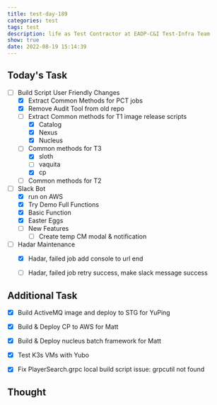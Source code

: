 ```yaml
---
title: test-day-189
categories: test
tags: test
description: life as Test Contractor at EADP-C&I Test-Infra Team
show: true
date: 2022-08-19 15:14:39
---
```

## Today's Task

- [ ] Build Script User Friendly Changes
  - [x] Extract Common Methods for PCT jobs
  - [x] Remove Audit Tool from old repo
  - [ ] Extract Common methods for T1 image release scripts
    - [x] Catalog
    - [x] Nexus
    - [x] Nucleus
  - [ ] Common methods for T3
    - [x] sloth
    - [ ] vaquita
    - [x] cp
  - [ ] Common methods for T2

- [ ] Slack Bot
  - [x] run on AWS
  - [x] Try Demo Full Functions
  - [x] Basic Function
  - [x] Easter Eggs
  - [ ] New Features
    - [ ] Create temp CM modal & notification

- [ ] Hadar Maintenance
  - [x] Hadar, failed job add console to url end
  - [ ] Hadar, failed job retry success, make slack message success


## Additional Task 

- [x] Build ActiveMQ image and deploy to STG for YuPing
- [x] Build & Deploy CP to AWS for Matt
- [x] Build & Deploy nucleus batch framework for Matt
- [x] Test K3s VMs with Yubo
- [x] Fix PlayerSearch.grpc local build script issue: grpcutil not found


## Thought


